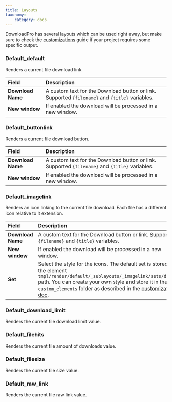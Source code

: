 ```yaml
---
title: Layouts
taxonomy:
    category: docs
---
```


DownloadPro has several layouts which can be used right away, but make sure to check the [customizations](/zoolanders/elements/customizations) guide if your project requires some specific output.

### Default_default

Renders a current file download link.

| Field       | Description |
| :---------- | :---------- |
| **Download Name** | A custom text for the Download button or link. Supported `{filename}` and `{title}` variables. |
| **New window** | If enabled the download will be processed in a new window. |

### Default_buttonlink

Renders a current file download button.

| Field       | Description |
| :---------- | :---------- |
| **Download Name** | A custom text for the Download button or link. Supported `{filename}` and `{title}` variables. |
| **New window** | If enabled the download will be processed in a new window. |

### Default_imagelink

Renders an icon linking to the current file download. Each file has a different icon relative to it extension.

| Field       | Description |
| :---------- | :---------- |
| **Download Name** | A custom text for the Download button or link. Supported `{filename}` and `{title}` variables. |
| **New window** | If enabled the download will be processed in a new window. |
| **Set** | Select the style for the icons. The default set is stored in the element `tmpl/render/default/_sublayouts/_imagelink/sets/default` path. You can create your own style and store it in the `custom_elements` folder as described in the [customizations doc](/zoolanders/elements/customizations). |

### Default_download_limit

Renders the current file download limit value.

### Default_filehits

Renders the current file amount of downloads value.

### Default_filesize

Renders the current file size value.

### Default_raw_link

Renders the current file raw link value.
